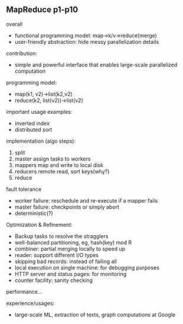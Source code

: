 ## MapReduce p1-p10



overall

- functional programming model: map→k/v→reduce(merge)
- user-friendly abstraction: hide messy parallelization details

contribution: 

- simple and powerful interface that enables large-scale parallelized computation

programming model:

- map(k1, v2)→list(k2,v2)
- reduce(k2, list(v2))→list(v2)

important usage examples:

- inverted index
- distributed sort

implementation (algo steps):

1. split
2. master assign tasks to workers
3. mappers map and write to local disk
4. reducers remote read, sort keys(why?) 
5. reduce

fault tolerance

- worker failure: reschedule and re-execute if a mapper fails
- master failure: checkpoints or simply abort
- deterministic(?)

Optimization & Refinement:

- Backup tasks to resolve the stragglers
- well-balanced partitioning, eg, hash(key) mod R
- combiner: partial merging locally to speed up
- reader: support different I/O types
- skipping bad records: instead of failing all
- local execution on single machine: for debugging purposes
- HTTP server and status pages: for monitoring
- counter facility: sanity checking

performance...

experience/usages:

- large-scale ML, extraction of texts, graph computations at Google